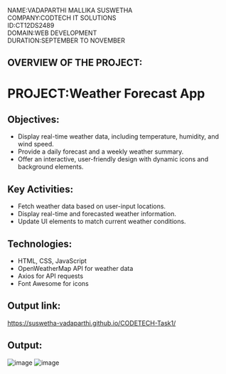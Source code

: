 NAME:VADAPARTHI MALLIKA SUSWETHA  
COMPANY:CODTECH IT SOLUTIONS  
ID:CT12DS2489  
DOMAIN:WEB DEVELOPMENT  
DURATION:SEPTEMBER TO NOVEMBER  

## OVERVIEW OF THE PROJECT:
# PROJECT:Weather Forecast App
## Objectives:
* Display real-time weather data, including temperature, humidity, and wind speed.
* Provide a daily forecast and a weekly weather summary.
* Offer an interactive, user-friendly design with dynamic icons and background elements.
## Key Activities:
* Fetch weather data based on user-input locations.
* Display real-time and forecasted weather information.
* Update UI elements to match current weather conditions.
## Technologies:
* HTML, CSS, JavaScript
* OpenWeatherMap API for weather data
* Axios for API requests
* Font Awesome for icons
## Output link:
https://suswetha-vadaparthi.github.io/CODETECH-Task1/
## Output:
![image](https://github.com/user-attachments/assets/fe55cbba-7cb4-4a5d-97f1-e77512cc36c0)
![image](https://github.com/user-attachments/assets/85d5da39-5451-4ac7-9987-a5cea01aeac1)



